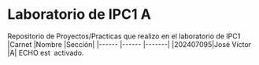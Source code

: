 # Laboratorio de IPC1 A
Repositorio de Proyectos/Practicas que realizo en el laboratorio de IPC1
|Carnet   |Nombre      |Sección|
|------   |------      |-------|
|202407095|José Víctor |A|
ECHO est  activado.
